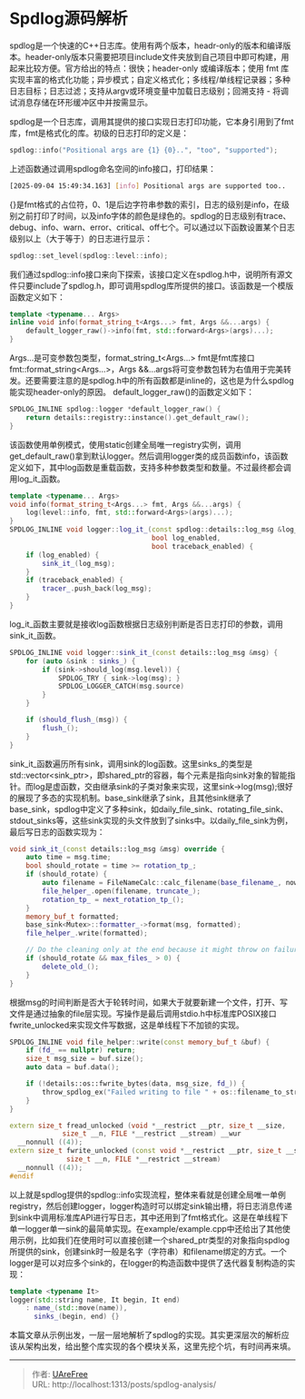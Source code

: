 # Spdlog源码解析


spdlog是一个快速的C++日志库。使用有两个版本，headr-only的版本和编译版本。header-only版本只需要把项目include文件夹放到自己项目中即可构建，用起来比较方便。官方给出的特点：很快；header-only 或编译版本；使用 fmt 库实现丰富的格式化功能；异步模式；自定义格式化；多线程/单线程记录器；多种日志目标；日志过滤；支持从argv或环境变量中加载日志级别；回溯支持 - 将调试消息存储在环形缓冲区中并按需显示。

<!--more--> 

spdlog是一个日志库，调用其提供的接口实现日志打印功能，它本身引用到了fmt库，fmt是格式化的库。初级的日志打印的定义是：
```C++
spdlog::info("Positional args are {1} {0}..", "too", "supported");
```
上述函数通过调用spdlog命名空间的info接口，打印结果：
```Bash
[2025-09-04 15:49:34.163] [info] Positional args are supported too..
```
{}是fmt格式的占位符，0、1是后边字符串参数的索引，日志的级别是info，在级别之前打印了时间，以及info字体的颜色是绿色的。spdlog的日志级别有trace、debug、info、warn、error、critical、off七个。可以通过以下函数设置某个日志级别以上（大于等于）的日志进行显示：
```C++
spdlog::set_level(spdlog::level::info);
```
我们通过spdlog::info接口来向下探索，该接口定义在spdlog.h中，说明所有源文件只要include了spdlog.h，即可调用spdlog库所提供的接口。该函数是一个模版函数定义如下：
```C++
template <typename... Args>
inline void info(format_string_t<Args...> fmt, Args &&...args) {
    default_logger_raw()->info(fmt, std::forward<Args>(args)...);
}
```
Args...是可变参数包类型，format_string_t<Args...> fmt是fmt库接口fmt::format_string<Args...>，Args &&...args将可变参数包转为右值用于完美转发。还要需要注意的是spdlog.h中的所有函数都是inline的，这也是为什么spdlog能实现header-only的原因。
default_logger_raw()的函数定义如下：
```C++
SPDLOG_INLINE spdlog::logger *default_logger_raw() {
    return details::registry::instance().get_default_raw();
}
```
该函数使用单例模式，使用static创建全局唯一registry实例，调用get_default_raw()拿到默认logger。然后调用logger类的成员函数info，该函数定义如下，其中log函数是重载函数，支持多种参数类型和数量。不过最终都会调用log_it_函数。
```C++
template <typename... Args>
void info(format_string_t<Args...> fmt, Args &&...args) {
    log(level::info, fmt, std::forward<Args>(args)...);
}
SPDLOG_INLINE void logger::log_it_(const spdlog::details::log_msg &log_msg,
                                   bool log_enabled,
                                   bool traceback_enabled) {
    if (log_enabled) {
        sink_it_(log_msg);
    }
    if (traceback_enabled) {
        tracer_.push_back(log_msg);
    }
}
```
log_it_函数主要就是接收log函数根据日志级别判断是否日志打印的参数，调用sink_it_函数。
```C++
SPDLOG_INLINE void logger::sink_it_(const details::log_msg &msg) {
    for (auto &sink : sinks_) {
        if (sink->should_log(msg.level)) {
            SPDLOG_TRY { sink->log(msg); }
            SPDLOG_LOGGER_CATCH(msg.source)
        }
    }

    if (should_flush_(msg)) {
        flush_();
    }
}
```
sink_it_函数遍历所有sink，调用sink的log函数。这里sinks_的类型是std::vector<sink_ptr>，即shared_ptr的容器，每个元素是指向sink对象的智能指针。而log是虚函数，交由继承sink的子类对象来实现，这里sink->log(msg);很好的展现了多态的实现机制。base_sink继承了sink，且其他sink继承了base_sink，spdlog中定义了多种sink，如daily_file_sink、rotating_file_sink、stdout_sinks等，这些sink实现的头文件放到了sinks中。以daily_file_sink为例，最后写日志的函数实现为：
```C++
void sink_it_(const details::log_msg &msg) override {
    auto time = msg.time;
    bool should_rotate = time >= rotation_tp_;
    if (should_rotate) {
        auto filename = FileNameCalc::calc_filename(base_filename_, now_tm(time));
        file_helper_.open(filename, truncate_);
        rotation_tp_ = next_rotation_tp_();
    }
    memory_buf_t formatted;
    base_sink<Mutex>::formatter_->format(msg, formatted);
    file_helper_.write(formatted);

    // Do the cleaning only at the end because it might throw on failure.
    if (should_rotate && max_files_ > 0) {
        delete_old_();
    }
}
```
根据msg的时间判断是否大于轮转时间，如果大于就要新建一个文件，打开、写文件是通过抽象的file层实现。写操作是最后调用stdio.h中标准库POSIX接口fwrite_unlocked来实现文件写数据，这是单线程下不加锁的实现。
```C++
SPDLOG_INLINE void file_helper::write(const memory_buf_t &buf) {
    if (fd_ == nullptr) return;
    size_t msg_size = buf.size();
    auto data = buf.data();

    if (!details::os::fwrite_bytes(data, msg_size, fd_)) {
        throw_spdlog_ex("Failed writing to file " + os::filename_to_str(filename_), errno);
    }
}
```
```C++
extern size_t fread_unlocked (void *__restrict __ptr, size_t __size,
             size_t __n, FILE *__restrict __stream) __wur
  __nonnull ((4));
extern size_t fwrite_unlocked (const void *__restrict __ptr, size_t __size,
              size_t __n, FILE *__restrict __stream)
  __nonnull ((4));
#endif
```
以上就是spdlog提供的spdlog::info实现流程，整体来看就是创建全局唯一单例registry，然后创建logger，logger构造时可以绑定sink输出槽，将日志消息传递到sink中调用标准库API进行写日志，其中还用到了fmt格式化。这是在单线程下单一logger单一sink的最简单实现。在example/example.cpp中还给出了其他使用示例，比如我们在使用时可以直接创建一个shared_ptr<logger>类型的对象指向spdlog所提供的sink，创建sink时一般是名字（字符串）和filename绑定的方式。一个logger是可以对应多个sink的，在logger的构造函数中提供了迭代器复制构造的实现：
```C++
template <typename It>
logger(std::string name, It begin, It end)
    : name_(std::move(name)),
      sinks_(begin, end) {}
```
本篇文章从示例出发，一层一层地解析了spdlog的实现。其实更深层次的解析应该从架构出发，给出整个库实现的各个模块关系，这里先挖个坑，有时间再来填。

---

> 作者: [UAreFree](https://github.com/UAreFree)  
> URL: http://localhost:1313/posts/spdlog-analysis/  


